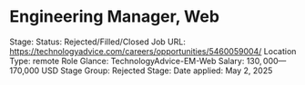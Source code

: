 # Engineering Manager, Web

Stage: Status: Rejected/Filled/Closed
Job URL: https://technologyadvice.com/careers/opportunities/5460059004/
Location Type: remote
Role Glance: TechnologyAdvice-EM-Web
Salary: $130,000—$170,000 USD
Stage Group: Rejected
Stage: Date applied: May 2, 2025